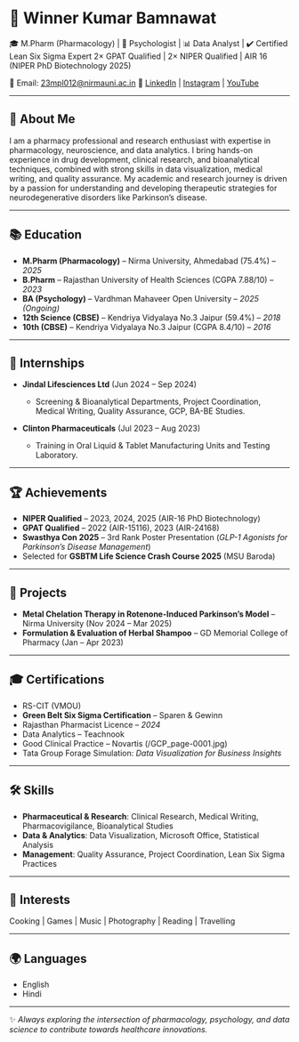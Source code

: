 # 📌 Winner Kumar Bamnawat

🎓 M.Pharm (Pharmacology) | 🧠 Psychologist | 📊 Data Analyst | ✔️ Certified Lean Six Sigma Expert
2× GPAT Qualified | 2× NIPER Qualified | AIR 16 (NIPER PhD Biotechnology 2025)

📧 Email: [23mpl012@nirmauni.ac.in](mailto:23mpl012@nirmauni.ac.in)
🔗 [LinkedIn](https://www.linkedin.com/in/winner-kumar-bamnawat-766595126) | [Instagram](https://www.instagram.com/iamwinnerxo) | [YouTube](https://www.youtube.com/@Dstudyhour)

---

## 🎯 About Me

I am a pharmacy professional and research enthusiast with expertise in pharmacology, neuroscience, and data analytics. I bring hands-on experience in drug development, clinical research, and bioanalytical techniques, combined with strong skills in data visualization, medical writing, and quality assurance. My academic and research journey is driven by a passion for understanding and developing therapeutic strategies for neurodegenerative disorders like Parkinson’s disease.

---

## 📚 Education

* **M.Pharm (Pharmacology)** – Nirma University, Ahmedabad (75.4%) – *2025*
* **B.Pharm** – Rajasthan University of Health Sciences (CGPA 7.88/10) – *2023*
* **BA (Psychology)** – Vardhman Mahaveer Open University – *2025 (Ongoing)*
* **12th Science (CBSE)** – Kendriya Vidyalaya No.3 Jaipur (59.4%) – *2018*
* **10th (CBSE)** – Kendriya Vidyalaya No.3 Jaipur (CGPA 8.4/10) – *2016*

---

## 💼 Internships

* **Jindal Lifesciences Ltd** (Jun 2024 – Sep 2024)

  * Screening & Bioanalytical Departments, Project Coordination, Medical Writing, Quality Assurance, GCP, BA-BE Studies.

* **Clinton Pharmaceuticals** (Jul 2023 – Aug 2023)

  * Training in Oral Liquid & Tablet Manufacturing Units and Testing Laboratory.

---

## 🏆 Achievements

* **NIPER Qualified** – 2023, 2024, 2025 (AIR-16 PhD Biotechnology)
* **GPAT Qualified** – 2022 (AIR-15116), 2023 (AIR-24168)
* **Swasthya Con 2025** – 3rd Rank Poster Presentation (*GLP-1 Agonists for Parkinson’s Disease Management*)
* Selected for **GSBTM Life Science Crash Course 2025** (MSU Baroda)

---

## 🧪 Projects

* **Metal Chelation Therapy in Rotenone-Induced Parkinson’s Model** – Nirma University (Nov 2024 – Mar 2025)
* **Formulation & Evaluation of Herbal Shampoo** – GD Memorial College of Pharmacy (Jan – Apr 2023)

---

## 🎓 Certifications

* RS-CIT (VMOU)
* **Green Belt Six Sigma Certification** – Sparen & Gewinn
* Rajasthan Pharmacist Licence – *2024*
* Data Analytics – Teachnook
* Good Clinical Practice – Novartis
  (/GCP_page-0001.jpg)
* Tata Group Forage Simulation: *Data Visualization for Business Insights*

---

## 🛠 Skills

* **Pharmaceutical & Research**: Clinical Research, Medical Writing, Pharmacovigilance, Bioanalytical Studies
* **Data & Analytics**: Data Visualization, Microsoft Office, Statistical Analysis
* **Management**: Quality Assurance, Project Coordination, Lean Six Sigma Practices

---

## 🎨 Interests

Cooking | Games | Music | Photography | Reading | Travelling

---

## 🌍 Languages

* English
* Hindi

---

✨ *Always exploring the intersection of pharmacology, psychology, and data science to contribute towards healthcare innovations.*
